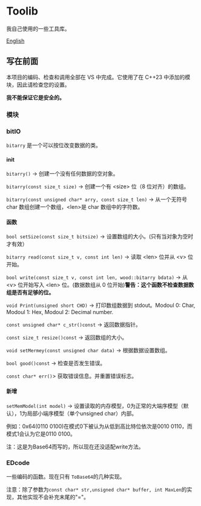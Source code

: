 # Toolib
我自己使用的一些工具库。

 [English](READEME_en.md)

## 写在前面
本项目的编码、检查和调用全部在 VS 中完成。它使用了在 C++23 中添加的模块，因此请检查您的设置。

**我不能保证它是安全的。**

### 模块

### bitIO
`bitarry` 是一个可以按位改变数据的类。

#### init
`bitarry()` -> 创建一个没有任何数据的空对象。

`bitarry(const size_t size)` -> 创建一个有 \<size\> 位（8 位对齐）的数组。

`bitarry(const unsigned char* arry, const size_t len)` -> 从一个无符号 char 数组创建一个数组，\<len\>是 char 数组中的字符数。

#### 函数
`bool setSize(const size_t bitsize)` -> 设置数组的大小。(只有当对象为空时才有效）

`bitarry read(const size_t v, const int len)` -> 读取 \<len\> 位并从 \<v\> 位开始。

`bool write(const size_t v, const int len, wood::bitarry bdata)` -> 从 \<v\> 位开始写入 \<len\> 位。(数据数组从 0 位开始)**警告：这个函数不检查数据数组是否有足够的位。**

`void Print(unsigned short CHD)` -> 打印数组数据到 stdout。Modoul 0: Char, Modoul 1: Hex, Modoul 2: Decimal number.

`const unsigned char* c_str()const` -> 返回数据指针。

`const size_t resize()const` -> 返回数组的大小。

`void setMermey(const unsigned char data)` -> 根据数据设置数组。

`bool good()const` -> 检查是否发生错误。

`const char* err()`> 获取错误信息。并重置错误标志。

#### 新增
`setMemModel(int model)` -> 设置读取的内存模型，0为正常的大端序模型（默认），1为局部小端序模型（单个unsigned char）内部。

例如：0x64(0110 0100)在模式0下被认为从低到高比特位依次是0010 0110，而模式1会认为它是0110 0100。

注：这是为Base64而写的，所以现在还没适配write方法。

### EDcode
一些编码的函数。现在只有 `ToBase64`的几种实现。

注意：除了参数为`const char* str,unsigned char* buffer, int MaxLen`的实现，其他实现不会补充末尾的"="。